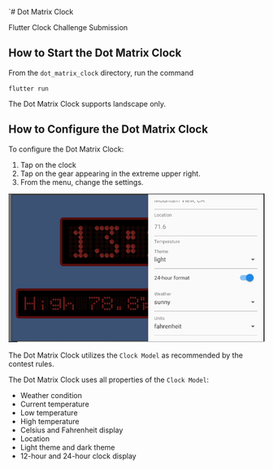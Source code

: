 `# Dot Matrix Clock

Flutter Clock Challenge Submission

## How to Start the Dot Matrix Clock

From the `dot_matrix_clock` directory, run the command

```
flutter run
```
The Dot Matrix Clock supports landscape only.

## How to Configure the Dot Matrix Clock

To configure the Dot Matrix Clock:

1.  Tap on the clock
2.  Tap on the gear appearing in the extreme upper right.
3.  From the menu, change the settings.

![Customization](customization.png)

The Dot Matrix Clock utilizes the `Clock Model` as recommended by the contest rules.

The Dot Matrix Clock uses all properties of the `Clock Model`:

* Weather condition
* Current temperature
* Low temperature
* High temperature
* Celsius and Fahrenheit display
* Location
* Light theme and dark theme
* 12-hour and 24-hour clock display







